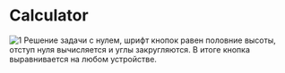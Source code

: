 #  Calculator


![1]()
Решение задачи с нулем, шрифт кнопок равен половние высоты, отступ нуля вычисляется и углы закругляются. В итоге кнопка выравнивается на любом устройстве. 
